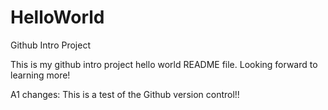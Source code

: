 # HelloWorld
Github Intro Project

This is my github intro project hello world README file.
Looking forward to learning more!

A1 changes: This is a test of the Github version control!!
